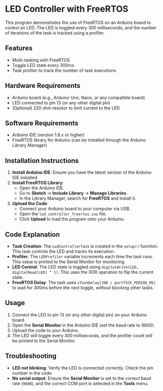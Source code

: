# LED Controller with FreeRTOS

This program demonstrates the use of FreeRTOS on an Arduino board to control an LED. The LED is toggled every 300 milliseconds, and the number of iterations of the task is tracked using a profiler.

## Features
- Multi-tasking with FreeRTOS
- Toggle LED state every 300ms
- Task profiler to track the number of task executions

## Hardware Requirements
- Arduino board (e.g., Arduino Uno, Nano, or any compatible board)
- LED connected to pin 13 (or any other digital pin)
- (Optional) 220 ohm resistor to limit current to the LED

## Software Requirements
- Arduino IDE (version 1.8.x or higher)
- FreeRTOS library for Arduino (can be installed through the Arduino Library Manager)

## Installation Instructions
1. **Install Arduino IDE**: Ensure you have the latest version of the Arduino IDE installed.
2. **Install FreeRTOS Library**:
   - Open the Arduino IDE.
   - Go to **Sketch** -> **Include Library** -> **Manage Libraries**.
   - In the Library Manager, search for **FreeRTOS** and install it.
3. **Upload the Code**:
   - Connect your Arduino board to your computer via USB.
   - Open the `led_controller_freertos.ino` file.
   - Click **Upload** to load the program onto your Arduino.

## Code Explanation
- **Task Creation**: The `LedControllerTask` is created in the `setup()` function. This task controls the LED and tracks its execution.
- **Profiler**: The `LEDProfiler` variable increments each time the task runs. This value is printed to the Serial Monitor for monitoring.
- **LED Control**: The LED state is toggled using `digitalWrite(LED, digitalRead(LED) ^ 1)`. This uses the XOR operation to flip the current state.
- **FreeRTOS Delay**: The task uses `vTaskDelay(300 / portTICK_PERIOD_MS)` to wait for 300ms before the next toggle, without blocking other tasks.

## Usage
1. Connect the LED to pin 13 (or any other digital pin) on your Arduino board.
2. Open the **Serial Monitor** in the Arduino IDE (set the baud rate to 9600).
3. Upload the code to your Arduino.
4. The LED will toggle every 300 milliseconds, and the profiler count will be printed to the Serial Monitor.

## Troubleshooting
- **LED not blinking**: Verify the LED is connected correctly. Check the pin number in the code.
- **No serial output**: Ensure the **Serial Monitor** is set to the correct baud rate (`9600`), and the correct COM port is selected in the **Tools** menu.
 